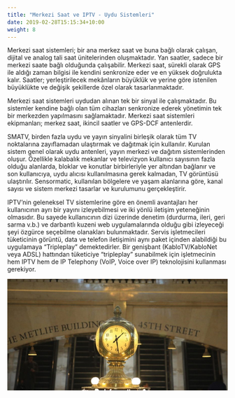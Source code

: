 ```yaml
---
title: "Merkezi Saat ve IPTV - Uydu Sistemleri"
date: 2019-02-28T15:15:34+10:00
weight: 8
---
```

Merkezi saat sistemleri; bir ana merkez saat ve buna bağlı olarak çalışan, dijital ve analog tali saat ünitelerinden oluşmaktadır. Yan saatler, sadece bir merkezi saate bağlı olduğunda çalışabilir. Merkezi saat, sürekli olarak GPS ile aldığı zaman bilgisi ile kendini senkronize eder ve en yüksek doğrulukta kalır. Saatler; yerleştirilecek mekânların büyüklük ve yerine göre istenilen büyüklükte ve değişik şekillerde özel olarak tasarlanmaktadır.

Merkezi saat sistemleri uydudan alınan tek bir sinyal ile çalışmaktadır. Bu sistemler kendine bağlı olan tüm cihazları senkronize ederek yönetimin tek bir merkezden yapılmasını sağlamaktadır. Merkezi saat sistemleri ekipmanları; merkez saat, ikincil saatler ve GPS-DCF antenlerdir.

SMATV, birden fazla uydu ve yayın sinyalini birleşik olarak tüm TV noktalarına zayıflamadan ulaştırmak ve dağıtmak için kullanılır. Kurulan sistem genel olarak uydu antenleri, yayın merkezi ve dağıtım sistemlerinden oluşur. Özellikle kalabalık mekanlar ve televizyon kullanıcı sayısının fazla olduğu alanlarda, bloklar ve konutlar birbirleriyle yer altından bağlanır ve son kullanıcıya, uydu alıcısı kullanılmasına gerek kalmadan, TV görüntüsü ulaştırılır. Sensormatic, kullanılan bölgelere ve yaşam alanlarına göre, kanal sayısı ve sistem merkezi tasarlar ve kurulumunu gerçekleştirir.

IPTV’nin geleneksel TV sistemlerine göre en önemli avantajları her kullanıcının ayrı bir yayını izleyebilmesi ve iki yönlü iletişim yeteneğinin olmasıdır. Bu sayede kullanıcının dizi üzerinde denetim (durdurma, ileri, geri sarma v.b.) ve darbantlı kuzeni web uygulamalarında olduğu gibi izleyeceği şeyi özgürce seçebilme olanakları bulunmaktadır. Servis işletmecileri tüketicinin görüntü, data ve telefon iletişimini aynı paket içinden alabildiği bu uygulamaya “Tripleplay” demektedirler. Bir genişbant (KabloTV/KabloNet veya ADSL) hattından tüketiciye “tripleplay” sunabilmek için işletmecinin hem IPTV hem de IP Telephony (VoIP, Voice over IP) teknolojisini kullanması gerekiyor.

![Merkezi Saat](/images/services/merkezisaat.jpg)